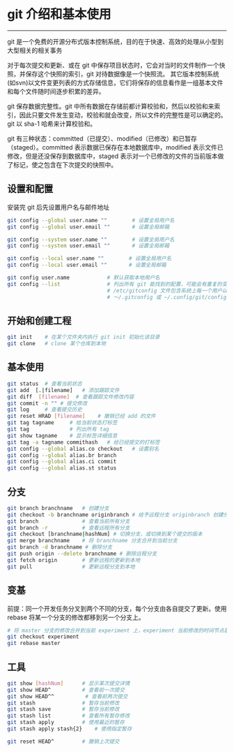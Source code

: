 # git 介绍和基本使用

---
git 是一个免费的开源分布式版本控制系统，目的在于快速、高效的处理从小型到大型相关的相关事务

对于每次提交和更新、或在 git 中保存项目状态时，它会对当时的文件制作一个快照，并保存这个快照的索引，git 对待数据像是一个快照流。
其它版本控制系统(如svn)以文件变更列表的方式存储信息，它们将保存的信息看作是一组基本文件和每个文件随时间逐步积累的差异。

git 保存数据完整性。git 中所有数据在存储前都计算校验和，然后以校验和来索引，因此只要文件发生变动，校验和就会改变，所以文件的完整性是可以确定的。git 以 sha-1 哈希来计算校验和。

git 有三种状态：committed（已提交）、modified（已修改）和已暂存（staged）。committed 表示数据已保存在本地数据库中，modified 表示文件已修改，但是还没保存到数据库中，staged 表示对一个已修改的文件的当前版本做了标记，使之包含在下次提交的快照中。

## 设置和配置
安装完 git 后先设置用户名与邮件地址
```sh
git config --global user.name ""        # 设置全局用户名
git config --global user.email ""       # 设置全局邮箱

git config --system user.name ""        # 设置全局用户名
git config --system user.email ""       # 设置全局邮箱

git config --local user.name ""        # 设置全局用户名
git config --local user.email ""       # 设置全局邮箱

git config user.name            # 默认获取本地用户名
git config --list               # 列出所有 git 能找到的配置，可能会有重复的变量名，因为 git 会从不同的文件中读取同一个配置
                                # /etc/gitconfig 文件包含系统上每一个用户以及它们的相关配置
                                # ～/.gitconfig 或 ~/.config/git/config文件只针对当前用户
```

## 开始和创建工程
```sh
git init    # 在某个文件夹内执行 git init 初始化该目录
git clone   # clone 某个仓库到本地
```

## 基本使用
```sh
git status  # 查看当前状态
git add  [.|filename]   # 添加跟踪文件
git diff  [filename]  # 查看跟踪文件修改内容
git commit -n "" # 提交修改
git log     # 查看提交历史
git reset HRAD [filename]    # 撤销已经 add 的文件
git tag tagname     # 给当前状态打标签
git tag             # 列出所有 tag
git show tagname    # 显示标签详细信息
git tag -a tagname commithash   # 给已经提交的打标签
git config --global alias.co checkout   # 设置别名
git config --global alias.br branch
git config --global alias.ci commit
git config --global alias.st status
```

## 分支
```sh
git branch branchname   # 创建分支
git checkout -b branchname originbranch # 给予远程分支 originbranch 创建分支 branchname
git branch              # 查看当前所有分支
git branch -r           # 查看远程所有分支
git checkout [branchname|hashNum] # 切换分支，或切换到某个提交的版本
git merge branchname    # 将 branchname 分支合并到当前分支
git branch -d branchname # 删除分支
git push origin --delete branchname # 删除远程分支  
git fetch origin        # 更新远程的更新到本地
git pull                # 更新远程分支到本地
```

## 变基
前提：同一个开发任务分叉到两个不同的分支，每个分支由各自提交了更新。使用 rebase 将某一个分支的修改都移到另一个分支上。
```sh
# 将 master 分支的修改合并到当前 experiment 上，experiment 当前修改的时间节点基于 master 最新的时间节点
git checkout experiment
git rebase master
```

## 工具

```sh
git show [hashNum]      # 显示某次提交详情
git show HEAD^          # 查看前一次提交
git show HEAD^^          # 查看前两次提交
git stash               # 暂存当前修改
git stash save          # 暂存当前修改
git stash list          # 查看所有暂存修改
git stash apply         # 使用最近的暂存
git stash apply stash{2}    # 使用指定暂存

git reset HEAD^         # 撤销上次提交
```